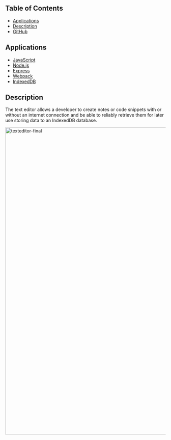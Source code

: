 ## Table of Contents

  * [Applications](#applications)
  * [Description](#description)
  * [GitHub](#github)

  ## Applications

 - [JavaScript](https://www.javascript.com/)
 - [Node.js](https://nodejs.org/en/)
 - [Express](https://expressjs.com/)
 - [Webpack](https://webpack.js.org/)
 - [IndexedDB](https://developer.mozilla.org/en-US/docs/Web/API/IndexedDB_API)

 ## Description

 The text editor allows a developer to create notes or code snippets with or without an internet connection and be able to reliably retrieve them for later use storing data to an IndexedDB database.

<img width="965" alt="texteditor-final" src="https://user-images.githubusercontent.com/106690423/200441601-389014be-fd0c-4c88-9ae0-e1fd4ecb3166.PNG">
